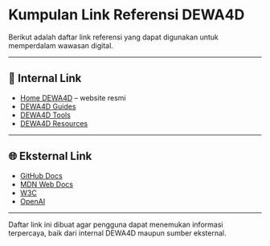 # Kumpulan Link Referensi DEWA4D

Berikut adalah daftar link referensi yang dapat digunakan untuk memperdalam wawasan digital.

---

## 🔗 Internal Link
- [Home DEWA4D](https://dewa4d.jp.net) – website resmi
- [DEWA4D Guides](https://github.com/dewa-4d/dewa4d-guides)
- [DEWA4D Tools](https://github.com/dewa-4d/dewa4d-tools)
- [DEWA4D Resources](https://github.com/dewa-4d/dewa4d-resources)

---

## 🌐 Eksternal Link
- [GitHub Docs](https://docs.github.com/en)
- [MDN Web Docs](https://developer.mozilla.org/)
- [W3C](https://www.w3.org/)
- [OpenAI](https://openai.com/)

---

Daftar link ini dibuat agar pengguna dapat menemukan informasi terpercaya, baik dari internal DEWA4D maupun sumber eksternal.
